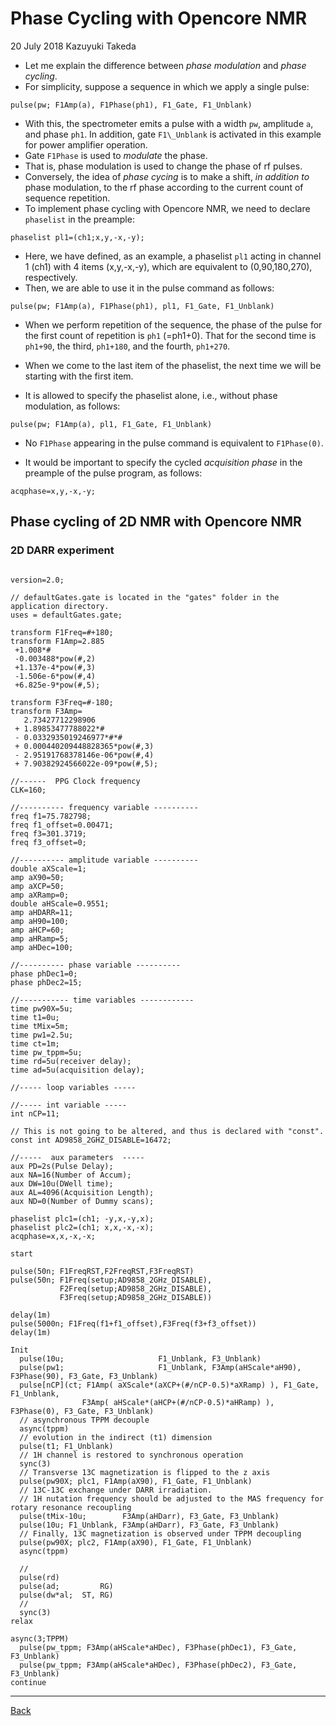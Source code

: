 # Phase Cycling with Opencore NMR
20 July 2018 Kazuyuki Takeda

 - Let me explain the difference between _phase modulation_ and _phase cycling_.
 - For simplicity, suppose a sequence in which we apply a single pulse:

```
pulse(pw; F1Amp(a), F1Phase(ph1), F1_Gate, F1_Unblank)
```

 - With this, the spectrometer emits a pulse with a width `pw`, amplitude `a`, and phase `ph1`. In addition, gate `F1\_Unblank` is activated in this example for power amplifier operation.
 - Gate `F1Phase` is used to _modulate_ the phase.
 - That is, phase modulation is used to change the phase of rf pulses.
 - Conversely, the idea of _phase cycing_ is to make a shift, _in addition to_ phase modulation, to the rf phase according to the current count of sequence repetition.
 - To implement phase cycling with Opencore NMR, we need to declare `phaselist` in the preample:

```
phaselist pl1=(ch1;x,y,-x,-y);
```

 - Here, we have defined, as an example, a phaselist `pl1` acting in channel 1 (ch1) with 4 items (x,y,-x,-y), which are equivalent to (0,90,180,270), respectively.
 - Then, we are able to use it in the pulse command as follows:

```
pulse(pw; F1Amp(a), F1Phase(ph1), pl1, F1_Gate, F1_Unblank)
```

  - When we perform repetition of the sequence, the phase of the pulse for the first count of repetition is `ph1` (=ph1+0). That for the second time is `ph1+90`, the third, `ph1+180`, and the fourth, `ph1+270`.
  - When we come to the last item of the phaselist, the next time we will be starting with the first item.

  - It is allowed to specify the phaselist alone, i.e., without phase modulation, as follows:

```
pulse(pw; F1Amp(a), pl1, F1_Gate, F1_Unblank)
```

 - No `F1Phase` appearing in the pulse command is equivalent to `F1Phase(0)`.

 - It would be important to specify the cycled _acquisition phase_ in the preample of the pulse program, as follows:
```
acqphase=x,y,-x,-y;
```

## Phase cycling of 2D NMR with Opencore NMR
### 2D DARR experiment

```

version=2.0;

// defaultGates.gate is located in the "gates" folder in the application directory.
uses = defaultGates.gate;

transform F1Freq=#+180;
transform F1Amp=2.885
 +1.008*#
 -0.003488*pow(#,2)
 +1.137e-4*pow(#,3)
 -1.506e-6*pow(#,4)
 +6.825e-9*pow(#,5);

transform F3Freq=#-180;
transform F3Amp=
   2.73427712298906
 + 1.89853477788022*#
 - 0.0332935019246977*#*#
 + 0.000440209448828365*pow(#,3)
 - 2.95191768378146e-06*pow(#,4)
 + 7.90382924566022e-09*pow(#,5);

//------  PPG Clock frequency
CLK=160;

//---------- frequency variable ----------
freq f1=75.782798;
freq f1_offset=0.00471;
freq f3=301.3719;
freq f3_offset=0;

//---------- amplitude variable ----------
double aXScale=1;
amp aX90=50;
amp aXCP=50;
amp aXRamp=0;
double aHScale=0.9551;
amp aHDARR=11;
amp aH90=100;
amp aHCP=60;
amp aHRamp=5;
amp aHDec=100;

//---------- phase variable ----------
phase phDec1=0;
phase phDec2=15;

//----------- time variables ------------
time pw90X=5u;
time t1=0u;
time tMix=5m;
time pw1=2.5u;
time ct=1m;
time pw_tppm=5u;
time rd=5u(receiver delay);
time ad=5u(acquisition delay);

//----- loop variables -----

//----- int variable -----
int nCP=11;

// This is not going to be altered, and thus is declared with "const".
const int AD9858_2GHZ_DISABLE=16472;

//-----  aux parameters  -----
aux PD=2s(Pulse Delay);
aux NA=16(Number of Accum);
aux DW=10u(DWell time);
aux AL=4096(Acquisition Length);
aux ND=0(Number of Dummy scans);

phaselist plc1=(ch1; -y,x,-y,x);
phaselist plc2=(ch1; x,x,-x,-x);
acqphase=x,x,-x,-x;

start

pulse(50n; F1FreqRST,F2FreqRST,F3FreqRST)
pulse(50n; F1Freq(setup;AD9858_2GHz_DISABLE),
           F2Freq(setup;AD9858_2GHz_DISABLE),
           F3Freq(setup;AD9858_2GHz_DISABLE))

delay(1m)
pulse(5000n; F1Freq(f1+f1_offset),F3Freq(f3+f3_offset))
delay(1m)

Init
  pulse(10u;                     F1_Unblank, F3_Unblank)
  pulse(pw1;                     F1_Unblank, F3Amp(aHScale*aH90), F3Phase(90), F3_Gate, F3_Unblank)
  pulse[nCP](ct; F1Amp( aXScale*(aXCP+(#/nCP-0.5)*aXRamp) ), F1_Gate, F1_Unblank,
                F3Amp( aHScale*(aHCP+(#/nCP-0.5)*aHRamp) ), F3Phase(0), F3_Gate, F3_Unblank)
  // asynchronous TPPM decouple
  async(tppm)
  // evolution in the indirect (t1) dimension
  pulse(t1; F1_Unblank)
  // 1H channel is restored to synchronous operation
  sync(3)
  // Transverse 13C magnetization is flipped to the z axis
  pulse(pw90X; plc1, F1Amp(aX90), F1_Gate, F1_Unblank)
  // 13C-13C exchange under DARR irradiation.
  // 1H nutation frequency should be adjusted to the MAS frequency for rotary resonance recoupling
  pulse(tMix-10u;        F3Amp(aHDarr), F3_Gate, F3_Unblank)
  pulse(10u; F1_Unblank, F3Amp(aHDarr), F3_Gate, F3_Unblank)
  // Finally, 13C magnetization is observed under TPPM decoupling
  pulse(pw90X; plc2, F1Amp(aX90), F1_Gate, F1_Unblank)
  async(tppm)

  //
  pulse(rd)
  pulse(ad;         RG)
  pulse(dw*al;  ST, RG)
  //
  sync(3)
relax

async(3;TPPM)
  pulse(pw_tppm; F3Amp(aHScale*aHDec), F3Phase(phDec1), F3_Gate, F3_Unblank)
  pulse(pw_tppm; F3Amp(aHScale*aHDec), F3Phase(phDec2), F3_Gate, F3_Unblank)
continue

```

- - -
[Back](../index.md)
